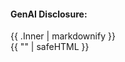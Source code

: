 <div class="dimbox">
    <h4>GenAI Disclosure:</h4>
    {{ .Inner | markdownify }}
</div>{{ "<!-- end genAI disclosure -->" | safeHTML }}